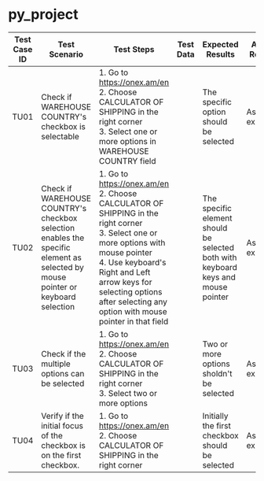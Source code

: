 # py_project


| Test<br>Case<br>ID | Test Scenario | Test Steps | Test Data | Expected Results| Actual Results | Pass/Fail |
|------ | --- | --- | --- | --- | --- | --- |
| TU01 |  Check if WAREHOUSE COUNTRY's checkbox is selectable | 1. Go to https://onex.am/en  <br> 2. Choose CALCULATOR OF SHIPPING in the right corner <br> 3. Select one or more options in WAREHOUSE COUNTRY field | | The specific option should be selected | As expected | Pass |   
| TU02 | Check if WAREHOUSE COUNTRY's checkbox selection enables the specific element as selected by mouse pointer or keyboard selection | 1. Go to https://onex.am/en  <br> 2. Choose CALCULATOR OF SHIPPING in the right corner <br> 3. Select one or more options with mouse pointer  <br> 4. Use keyboard's Right and Left arrow keys for selecting options after selecting any option with mouse pointer in that field | | The specific element should be selected both with keyboard keys and mouse pointer | As expected | Pass | 
| TU03 | Check if the multiple options can be selected | 1. Go to https://onex.am/en  <br> 2. Choose CALCULATOR OF SHIPPING in the right corner <br> 3. Select two or more options | | Two or more options sholdn't be selected | As expected | Pass
| TU04 | Verify if the initial focus of the checkbox is on the first checkbox.| 1. Go to https://onex.am/en  <br> 2. Choose CALCULATOR OF SHIPPING in the right corner <br> | | Initially the first checkbox should be selected | As expected | Pass









